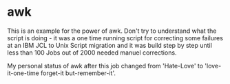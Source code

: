 # awk

This is an example for the power of awk. Don't try to understand what the script is doing - it was a one time running script for correcting some failures at an IBM JCL to Unix Script migration and it was build step by step until less than 100 Jobs out of 2000 needed manuel corrections. 

My personal status of awk after this job changed from 'Hate-Love' to 'love-it-one-time forget-it but-remember-it'.
